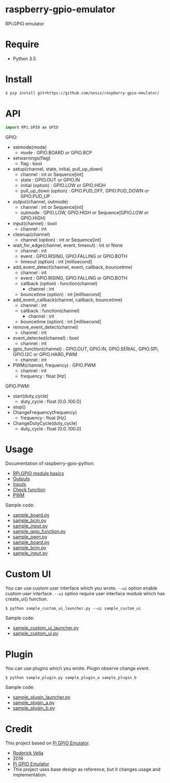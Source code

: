 # raspberry-gpio-emulator

RPi.GPIO emulator

# Require

- Python 3.5

# Install

```bash
$ pip install git+https://github.com/nosix/raspberry-gpio-emulator/
```

# API

```python
import RPi.GPIO as GPIO
```

GPIO:

- setmode(mode)
    - mode : GPIO.BOARD or GPIO.BCP
- setwarnings(flag)
    - flag : bool
- setup(channel, state, initial, pull_up_down)
    - channel : int or Sequence[int]
    - state : GPIO.OUT or GPIO.IN
    - initial (option) : GPIO.LOW or GPIO.HIGH
    - pull_up_down (option) : GPIO.PUD_OFF, GPIO.PUD_DOWN or GPIO.PUD_UP
- output(channel, outmode)
    - channel : int or Sequence[int]
    - outmode : GPIO.LOW, GPIO.HIGH or Sequence[GPIO.LOW or GPIO.HIGH]
- input(channel) : bool
    - channel : int
- cleanup(channel)
    - channel (option) : int or Sequence[int]
- wait_for_edge(channel, event, timeout) : int or None
    - channel : int
    - event : GPIO.RISING, GPIO.FALLING or GPIO.BOTH
    - timeout (option) : int [millisecond]
- add_event_detect(channel, event, callback, bouncetime)
    - channel : int
    - event : GPIO.RISING, GPIO.FALLING or GPIO.BOTH
    - callback (option) : function(channel)
        - channel : int
    - bouncetime (option) : int [millisecond]
- add_event_callback(channel, callback, bouncetime)
    - channel : int
    - callback : function(channel)
        - channel : int
    - bouncetime (option) : int [millisecond]
- remove_event_detect(channel)
    - channel : int
- event_detected(channel) : bool
    - channel : int
- gpio_function(channel) : GPIO.OUT, GPIO.IN, GPIO.SERIAL, GPIO.SPI, GPIO.I2C or GPIO.HARD_PWM
    - channel : int
- PWM(channel, frequency) : GPIO.PWM
    - channel : int
    - frequency : float [Hz]

GPIO.PWM:

- start(duty_cycle)
    - duty_cycle : float [0.0..100.0]
- stop()
- ChangeFrequency(frequency)
    - frequency : float [Hz]
- ChangeDutyCycle(duty_cycle)
    - duty_cycle : float [0.0..100.0]

# Usage

Documentation of raspberry-gpio-python:
- [RPi.GPIO module basics](https://sourceforge.net/p/raspberry-gpio-python/wiki/BasicUsage/)
- [Outputs](https://sourceforge.net/p/raspberry-gpio-python/wiki/Outputs/)
- [Inputs](https://sourceforge.net/p/raspberry-gpio-python/wiki/Inputs/)
- [Check function](https://sourceforge.net/p/raspberry-gpio-python/wiki/Checking%20function%20of%20GPIO%20channels/)
- [PWM](https://sourceforge.net/p/raspberry-gpio-python/wiki/PWM/)

Sample code:
- [sample_board.py](https://github.com/nosix/raspberry-gpio-emulator/blob/master/sample_board.py)
- [sample_bcm.py](https://github.com/nosix/raspberry-gpio-emulator/blob/master/sample_bcm.py)
- [sample_input.py](https://github.com/nosix/raspberry-gpio-emulator/blob/master/sample_input.py)
- [sample_gpio_function.py](https://github.com/nosix/raspberry-gpio-emulator/blob/master/sample_gpio_functionpy)
- [sample_pwm.py](https://github.com/nosix/raspberry-gpio-emulator/blob/master/sample_pwm.py)
- [sample_board.py](https://github.com/nosix/raspberry-gpio-emulator/blob/master/samples/sample_board.py)
- [sample_bcm.py](https://github.com/nosix/raspberry-gpio-emulator/blob/master/samples/sample_bcm.py)
- [sample_input.py](https://github.com/nosix/raspberry-gpio-emulator/blob/master/samples/sample_input.py)

# Custom UI

You can use custom user interface which you wrote.
`--ui` option enable custom user interface.
`--ui` option require user interface module which has create_ui() function.

```
$ python sample_custom_ui_launcher.py --ui sample_custom_ui
```

Sample code:
- [sample_custom_ui_launcher.py](https://github.com/nosix/raspberry-gpio-emulator/blob/master/samples/sample_custom_ui_launcher.py)
- [sample_custom_ui.py](https://github.com/nosix/raspberry-gpio-emulator/blob/master/samples/sample_custom_ui.py)

# Plugin

You can use plugins which you wrote.
Plugin observe change event.

```
$ python sample_plugin.py sample_plugin_a sample_plugin_b
```

Sample code:
- [sample_plugin_launcher.py](https://github.com/nosix/raspberry-gpio-emulator/blob/master/samples/sample_plugin_launcher.py)
- [sample_plugin_a.py](https://github.com/nosix/raspberry-gpio-emulator/blob/master/samples/sample_plugin_a.py)
- [sample_plugin_b.py](https://github.com/nosix/raspberry-gpio-emulator/blob/master/samples/sample_plugin_b.py)

# Credit

This project based on [Pi GPIO Emulator](https://sourceforge.net/projects/pi-gpio-emulator/).

- [Roderick Vella](https://roderickvella.wordpress.com/2016/06/28/raspberry-pi-gpio-emulator/)
- 2016
- [Pi GPIO Emulator](https://sourceforge.net/projects/pi-gpio-emulator/)
- This project uses base design as reference, but it changes usage and implementation.
